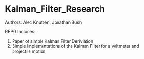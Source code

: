 # Kalman_Filter_Research

Authors: Alec Knutsen, Jonathan Bush

REPO Includes:
1. Paper of simple Kalman Filter Deriviation
2. Simple Implementations of the Kalman Filter for a voltmeter and projectile motion

